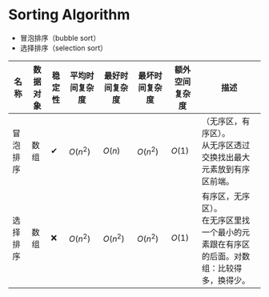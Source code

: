 # Sorting Algorithm

- 冒泡排序（bubble sort）
- 选择排序（selection sort）


| 名称 |数据对象|稳定性|平均时间复杂度|最好时间复杂度|最坏时间复杂度|额外空间复杂度|描述|
| -- | -- | -- | -- | -- | -- | -- | -- |
| 冒泡排序 | 数组 | ✔ | $O(n^2)$ | $O(n)$ | $O(n^2)$ | $O(1)$ |（无序区，有序区）。<br> 从无序区透过交换找出最大元素放到有序区前端。|
| 选择排序 | 数组 | ❌ | $O(n^2)$ | $O(n^2)$ | $O(n^2)$ | $O(1)$ | 有序区，无序区）。<br> 在无序区里找一个最小的元素跟在有序区的后面。对数组：比较得多，换得少。|